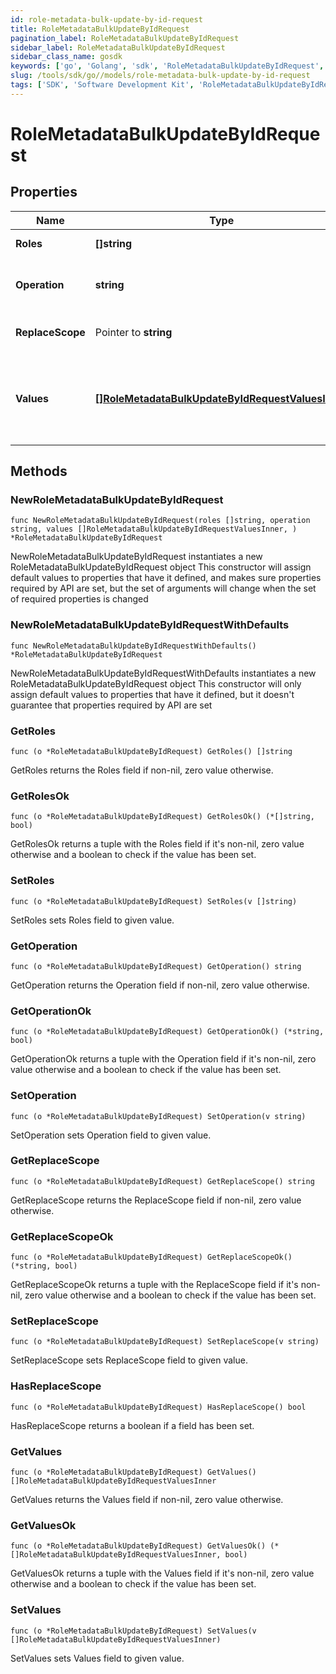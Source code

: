 ```yaml
---
id: role-metadata-bulk-update-by-id-request
title: RoleMetadataBulkUpdateByIdRequest
pagination_label: RoleMetadataBulkUpdateByIdRequest
sidebar_label: RoleMetadataBulkUpdateByIdRequest
sidebar_class_name: gosdk
keywords: ['go', 'Golang', 'sdk', 'RoleMetadataBulkUpdateByIdRequest', 'RoleMetadataBulkUpdateByIdRequest'] 
slug: /tools/sdk/go//models/role-metadata-bulk-update-by-id-request
tags: ['SDK', 'Software Development Kit', 'RoleMetadataBulkUpdateByIdRequest', 'RoleMetadataBulkUpdateByIdRequest']
---
```


# RoleMetadataBulkUpdateByIdRequest

## Properties

Name | Type | Description | Notes
------------ | ------------- | ------------- | -------------
**Roles** | **[]string** | Roles' Id to be updated | 
**Operation** | **string** | The operation to be performed | 
**ReplaceScope** | Pointer to **string** | The choice of update scope. | [optional] 
**Values** | [**[]RoleMetadataBulkUpdateByIdRequestValuesInner**](role-metadata-bulk-update-by-id-request-values-inner) | The metadata to be updated, including attribute key and value. | 

## Methods

### NewRoleMetadataBulkUpdateByIdRequest

`func NewRoleMetadataBulkUpdateByIdRequest(roles []string, operation string, values []RoleMetadataBulkUpdateByIdRequestValuesInner, ) *RoleMetadataBulkUpdateByIdRequest`

NewRoleMetadataBulkUpdateByIdRequest instantiates a new RoleMetadataBulkUpdateByIdRequest object
This constructor will assign default values to properties that have it defined,
and makes sure properties required by API are set, but the set of arguments
will change when the set of required properties is changed

### NewRoleMetadataBulkUpdateByIdRequestWithDefaults

`func NewRoleMetadataBulkUpdateByIdRequestWithDefaults() *RoleMetadataBulkUpdateByIdRequest`

NewRoleMetadataBulkUpdateByIdRequestWithDefaults instantiates a new RoleMetadataBulkUpdateByIdRequest object
This constructor will only assign default values to properties that have it defined,
but it doesn't guarantee that properties required by API are set

### GetRoles

`func (o *RoleMetadataBulkUpdateByIdRequest) GetRoles() []string`

GetRoles returns the Roles field if non-nil, zero value otherwise.

### GetRolesOk

`func (o *RoleMetadataBulkUpdateByIdRequest) GetRolesOk() (*[]string, bool)`

GetRolesOk returns a tuple with the Roles field if it's non-nil, zero value otherwise
and a boolean to check if the value has been set.

### SetRoles

`func (o *RoleMetadataBulkUpdateByIdRequest) SetRoles(v []string)`

SetRoles sets Roles field to given value.


### GetOperation

`func (o *RoleMetadataBulkUpdateByIdRequest) GetOperation() string`

GetOperation returns the Operation field if non-nil, zero value otherwise.

### GetOperationOk

`func (o *RoleMetadataBulkUpdateByIdRequest) GetOperationOk() (*string, bool)`

GetOperationOk returns a tuple with the Operation field if it's non-nil, zero value otherwise
and a boolean to check if the value has been set.

### SetOperation

`func (o *RoleMetadataBulkUpdateByIdRequest) SetOperation(v string)`

SetOperation sets Operation field to given value.


### GetReplaceScope

`func (o *RoleMetadataBulkUpdateByIdRequest) GetReplaceScope() string`

GetReplaceScope returns the ReplaceScope field if non-nil, zero value otherwise.

### GetReplaceScopeOk

`func (o *RoleMetadataBulkUpdateByIdRequest) GetReplaceScopeOk() (*string, bool)`

GetReplaceScopeOk returns a tuple with the ReplaceScope field if it's non-nil, zero value otherwise
and a boolean to check if the value has been set.

### SetReplaceScope

`func (o *RoleMetadataBulkUpdateByIdRequest) SetReplaceScope(v string)`

SetReplaceScope sets ReplaceScope field to given value.

### HasReplaceScope

`func (o *RoleMetadataBulkUpdateByIdRequest) HasReplaceScope() bool`

HasReplaceScope returns a boolean if a field has been set.

### GetValues

`func (o *RoleMetadataBulkUpdateByIdRequest) GetValues() []RoleMetadataBulkUpdateByIdRequestValuesInner`

GetValues returns the Values field if non-nil, zero value otherwise.

### GetValuesOk

`func (o *RoleMetadataBulkUpdateByIdRequest) GetValuesOk() (*[]RoleMetadataBulkUpdateByIdRequestValuesInner, bool)`

GetValuesOk returns a tuple with the Values field if it's non-nil, zero value otherwise
and a boolean to check if the value has been set.

### SetValues

`func (o *RoleMetadataBulkUpdateByIdRequest) SetValues(v []RoleMetadataBulkUpdateByIdRequestValuesInner)`

SetValues sets Values field to given value.



